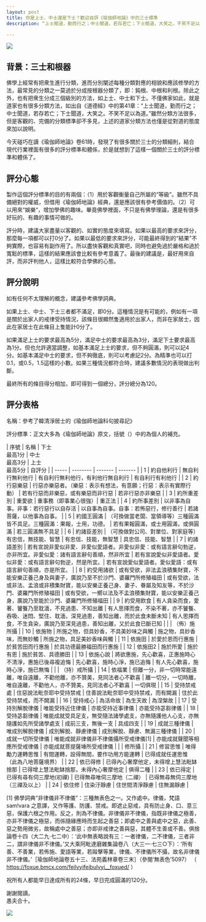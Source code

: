 ```yaml
---
layout: post
title: 你是上士、中士還是下士？歡迎自評《瑜伽師地論》中的三士標準
description: “上士聞道，勤而行之；中士聞道，若存若亡；下士聞道，大笑之。不笑不足以為道” —— 這可能是大家最熟悉的三士分類了，不過該分類雖然精練卻不夠完備。佛學上也有很多關於三士的說法，但可能都不如《瑜伽師地論》卷61全面了。

---
```


![](../images/stairs-g40fc5000a_1920.jpg)

## 背景：三士和根器

佛學上經常有把衆生進行分類，進而分別闡述每種分類對應的相貌和應該修學的方法，最常見的分類之一莫過於分成按根器分類了，即：鈍根、中根和利根。除此之外，也有把衆生分成三個級別的方法，如上士、中士和下士。不僅佛家如此，就是道家也有很多分類方法，如出自《道德經》中的第41章：“上士聞道，勤而行之；中士聞道，若存若亡；下士聞道，大笑之。不笑不足以為道。”雖然分類方法很多，但是客觀的、完備的分類標準卻不多見，上述的道家分類方法也僅是從對道的態度來加以說明。

今天碰巧在讀《瑜伽師地論》卷61時，發現了有很多關於三士的分類細則，結合現代行業裡面有很多的評分標準和體係，於是就想到了這樣一個關於三士的評分標準和體係了。

## 評分心態

製作這個評分標準的目的有兩個：（1）用於客觀衡量自己所屬的“等級”。雖然不具備絕對的權威，但借用《瑜伽師地論》經典，還是應該很有參考價值的。（2）可以用來“娛樂“，增加學佛的趣味。畢竟佛學裡面，不只是有佛學理論，還是有很多好玩的、有趣的事情可做的。

評分時，建議大家盡量以客觀的、如實的態度來填寫。如果以最高的要求來評分，那麼每一項都可以打0分了。如果以最低的要求來評分，可能最終得到的“結果”不夠實際，也容易有副作用了。所以盡快客觀和真實吧，同時也避免過於嚴格和過於寬鬆的標準，這樣的結果應該會比較有參考意義了。最後的建議是，最好用來自評，而非評判他人，這樣比較符合學佛的心態。

## 評分說明

如有任何不太理解的概念，建議參考佛學詞典。

如果上士、中士、下士三者都不滿足，即0分。這種情況是有可能的，例如有一項是關於出家人的戒律受持情況，該條目很顯然隻適用於出家人，而非在家居士，因此在家居士在此條目上隻能計0分了。

如果滿足上士的要求最高為5分，滿足中士的要求最高為3分，滿足下士要求最高為1分。但也允許適當調整，如基本滿足上士的要求，但不夠圓滿，則可以記4分。如基本滿足中士的要求，但不夠徹底，則可以考慮記2分。為精準也可以打0.1，或0.5，1.5這樣的小數。如果三種情況都符合時，建議多數情況的表現做出判斷。

最終所有的條目得分相加，即可得到一個總分，評分總分為120。

## 評分表格

名稱：參考了韓清淨居士的《瑜伽師地論科句披尋記》

評分標準：正文大多為《瑜伽師地論》原文，括號（）中的為個人的補充。

| 序號 | 名稱 | 下士<br>最高1分 | 中士<br>最高3分 | 上士<br>最高5分 | 自評分 | 
| ----- | -------- | ------- | ------- |
| 1 | 約自他利行 | 無自利行無利他行 | 有自利行無利他行，有利他行無自利行 | 有自利行有利他行 | 
| 2 | 約行惡樂惡 | 行惡亦樂惡者。（樂惡：表示有想法，有意願；行惡：表示有實際行動） | 若有行惡而非樂惡，或有樂惡而非行惡 | 若非行惡亦非樂惡 |
| 3 | 約所重差別 | 重愛欲 | 重事務（即事業心很強）| 重正法 | 
| 4 | 約所事差別 | 以非事為自事。非事：若行惡行以自存活 | 以自事為自事。自事：若怖惡行，修行善行 | 若諸菩薩，以他事為自事。 |
| 5 | 約國王圓滿 | （可換做當老闆、當領導等）三種圓滿皆不具足。三種圓滿：果報，士用，功德。 | 若有果報圓滿，或士用圓滿，或俱圓滿 | 若三圓滿無不具足 |
| 6 | 約諸臣差別 | （可換做對公司、對單位、對家庭等）有忠信，無技能、智慧 | 有忠信、技能，無智慧 | 具忠信、技能、智慧 | 
| 7 | 約諸語差別 | 若有宣說非愛似非愛、非愛似愛語者。非愛似非愛：或有語言辭句勃逆，亦非所宜。非愛似愛：諸有語言辭句善順，然非所宜 | 若有宣說愛似非愛語者。愛似非愛：或有語言辭句勃逆，然是所宜。| 若有宣說愛似愛語者。愛似愛語：或有語言辭句善順，亦是所宜。 | 
| 8 | 約受用諸欲 | 或有受欲，非法孟浪積集財寶，不能安樂正養己身及與妻子，廣說乃至不於沙門、婆羅門所修殖福田 | 或有受欲，法或非法、孟浪或非積集財寶，能以安樂正養己身、妻子、眷屬及知友等，不於沙門、婆羅門所修殖福田 | 或有受欲，一嚮以法及不孟浪積集財寶，能以安樂正養己身，廣說乃至能於沙門、婆羅門所修殖福田 |
| 9 | 約受用飲食 | 有人貪染而食，愛著、饕餮乃至耽湎，不見過患、不知出離 | 有人思擇而食，不染不著，亦不饕餮、吞吸、迷悶、堅住、耽湎，深見過患，善知出離，而於此食未斷未知 | 有人思擇而食，不生貪染，廣說乃至深見過患，善知出離，又於此食已斷已知 | 
| | （佈）施所攝 |
| 10 | 依施物 | 所施之物，但具妙香，不具美妙味之與觸 | 施之物，具妙香味，而無妙觸 | 所施之物，具足美妙香味與觸 | 
| 11 | 依施田 | 於愛於恩而行惠施 | 於貧苦田而行惠施 | 於具功德最勝福田而行惠施 | 
| 12 | 依施田2 | 施於所愛 | 施於有恩 | 施於貧苦、具德勝田 | 
| 13 | 依施心說 | 將欲惠施，先心歡喜，正惠施時心不清淨，惠施已後尋複追悔 | 先心歡喜，施時心淨，施已追悔 | 有人先心歡喜，施時心淨，施已無悔 |
| | （持）戒所攝 | 
| 14 | 依福業 | 但離一分，非一切時常能遠離，唯自遠離，不勸他離，亦不贊美，見同法者心不歡喜 | 離一切分，一切時離，唯自遠離，不勸他人，亦不贊美，見同法者心不歡喜 | 一切俱現 | 
| 15 | 受持禁戒處 | 住惡說法毗奈耶中受持禁戒 | 住善說法毗奈耶中受持禁戒，而有闕漏 | 住於此受持禁戒，而不闕漏 |
| 16 | 受持戒心 | 為活命故 | 為生天故 | 為涅槃故 |
| 17 | 受持別解脫律儀 | 唯能受持近住律儀 | 亦能受持近事律儀 | 亦能受持苾芻律儀 |
| 18 | 受持苾芻律儀 | 唯能成就受具足支，無受隨法諸學處支，亦無隨護他人心支，亦無隨護如先所受諸學處支 | 成前三支，無後一支 | 具成四支 |
| 19 | 成就三種律儀 | 唯成別解脫律儀 | 成別解脫、靜慮律儀 | 成別解脫、靜慮、無漏三種律儀 |
| 20 | 成就一切所受律儀 | 唯能成就非律儀非不律儀攝所受戒律儀[1] | 亦能成就聲聞等相應所受戒律儀 | 亦能成就菩提薩埵所受戒律儀 |
| | 修所攝 |
| 21 | 修習思惟 | 唯得勵力運轉思惟 | 有間運轉，設得無間，要作功用方能運轉 | 已得成就任運思惟<br>（此為八地菩薩境界） |
| 22 | 依已得修 | 已得內心奢摩他定，未得增上慧法毗缽捨那 | 已得增上慧法毗缽捨那，未得內心奢摩他定 | 俱得二種 |
| 23 | 依已得定 | 已得有尋有伺三摩地(初禪) | 已得無尋唯伺三摩地（二禪） | 已得無尋無伺三摩地（三禪及以上） |
| 24 | 依住修 | 住染汙靜慮 | 住世間清淨靜慮 | 住無漏靜慮 |

[1] 佛學詞典“非律儀非不律儀”：三種無表色之一。又作處中。律儀，梵語sam!vara 之意譯，又作等護、防護、禁戒。即遮止惡戒，具有防止身、口、意三惡，保護六根之作用。反之，則為不律儀。非律儀非不律儀，指既非律儀之極善，亦非不律儀之極惡，而係隨緣應時而生起之善惡；即處中之善與處中之惡，此善、惡之勢用微劣，故稱處中之善惡；亦即非戒律之善與惡，其體不生善或不善。俱捨論卷十四（大二九·七二中）：‘此中無表略說有三：一者律儀，二不律儀，三者非二，謂非律儀非不律儀。’又大乘阿毗達磨雜集論卷八（大三一·七三○下）：‘所有善、不善業，若佈施、愛語等業，若毆擊等業，律儀、不律儀所不攝，故名非律儀非不律儀。’［瑜伽師地論卷五十三、法苑義林章卷三末］（參閱‘無表色’5097） （ https://foxue.bmcx.com/feilvyifeibulvyi__foxued/ ）

祝所有人都能早日達成所有的24條，早日完成圓滿的120分。

謝謝閱讀。<br>
愚夫合十。

![](../images/signature.png)
